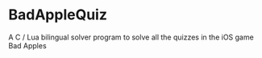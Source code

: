# BadAppleQuiz
A C / Lua bilingual solver program to solve all the quizzes in the iOS game Bad Apples
